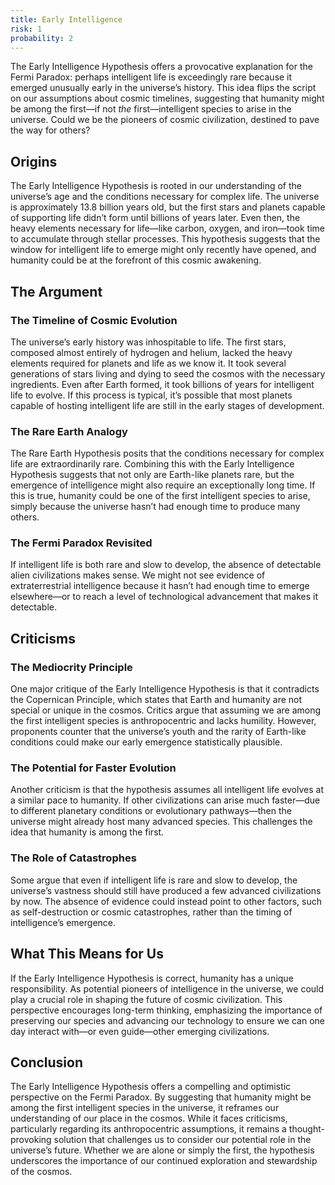 ```yaml
---
title: Early Intelligence
risk: 1
probability: 2
---
```


The Early Intelligence Hypothesis offers a provocative explanation for the Fermi Paradox: perhaps intelligent life is exceedingly rare because it emerged unusually early in the universe’s history. This idea flips the script on our assumptions about cosmic timelines, suggesting that humanity might be among the first—if not _the_ first—intelligent species to arise in the universe. Could we be the pioneers of cosmic civilization, destined to pave the way for others?

## Origins

The Early Intelligence Hypothesis is rooted in our understanding of the universe’s age and the conditions necessary for complex life. The universe is approximately 13.8 billion years old, but the first stars and planets capable of supporting life didn’t form until billions of years later. Even then, the heavy elements necessary for life—like carbon, oxygen, and iron—took time to accumulate through stellar processes. This hypothesis suggests that the window for intelligent life to emerge might only recently have opened, and humanity could be at the forefront of this cosmic awakening.

## The Argument

### The Timeline of Cosmic Evolution

The universe’s early history was inhospitable to life. The first stars, composed almost entirely of hydrogen and helium, lacked the heavy elements required for planets and life as we know it. It took several generations of stars living and dying to seed the cosmos with the necessary ingredients. Even after Earth formed, it took billions of years for intelligent life to evolve. If this process is typical, it’s possible that most planets capable of hosting intelligent life are still in the early stages of development.

### The Rare Earth Analogy

The Rare Earth Hypothesis posits that the conditions necessary for complex life are extraordinarily rare. Combining this with the Early Intelligence Hypothesis suggests that not only are Earth-like planets rare, but the emergence of intelligence might also require an exceptionally long time. If this is true, humanity could be one of the first intelligent species to arise, simply because the universe hasn’t had enough time to produce many others.

### The Fermi Paradox Revisited

If intelligent life is both rare and slow to develop, the absence of detectable alien civilizations makes sense. We might not see evidence of extraterrestrial intelligence because it hasn’t had enough time to emerge elsewhere—or to reach a level of technological advancement that makes it detectable.

## Criticisms

### The Mediocrity Principle

One major critique of the Early Intelligence Hypothesis is that it contradicts the Copernican Principle, which states that Earth and humanity are not special or unique in the cosmos. Critics argue that assuming we are among the first intelligent species is anthropocentric and lacks humility. However, proponents counter that the universe’s youth and the rarity of Earth-like conditions could make our early emergence statistically plausible.

### The Potential for Faster Evolution

Another criticism is that the hypothesis assumes all intelligent life evolves at a similar pace to humanity. If other civilizations can arise much faster—due to different planetary conditions or evolutionary pathways—then the universe might already host many advanced species. This challenges the idea that humanity is among the first.

### The Role of Catastrophes

Some argue that even if intelligent life is rare and slow to develop, the universe’s vastness should still have produced a few advanced civilizations by now. The absence of evidence could instead point to other factors, such as self-destruction or cosmic catastrophes, rather than the timing of intelligence’s emergence.

## What This Means for Us

If the Early Intelligence Hypothesis is correct, humanity has a unique responsibility. As potential pioneers of intelligence in the universe, we could play a crucial role in shaping the future of cosmic civilization. This perspective encourages long-term thinking, emphasizing the importance of preserving our species and advancing our technology to ensure we can one day interact with—or even guide—other emerging civilizations.

## Conclusion

The Early Intelligence Hypothesis offers a compelling and optimistic perspective on the Fermi Paradox. By suggesting that humanity might be among the first intelligent species in the universe, it reframes our understanding of our place in the cosmos. While it faces criticisms, particularly regarding its anthropocentric assumptions, it remains a thought-provoking solution that challenges us to consider our potential role in the universe’s future. Whether we are alone or simply the first, the hypothesis underscores the importance of our continued exploration and stewardship of the cosmos.
